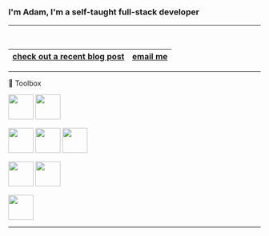 ### I'm Adam, I'm a self-taught full-stack developer
---
<!-- <img src="https://cdn0.tnwcdn.com/wp-content/blogs.dir/1/files/2016/02/oops.gif"> -->
<!-- <img src="https://64.media.tumblr.com/385739a529a06f6cf8cdc30bf08706ca/tumblr_o2tj040fCY1tooympo1_400.gifv"> -->
<br>


|[check out a recent blog post](https://adamhunter.website/#//blog)|[email me](mailto:adamhunter928@gmail.com)|
|---|---|



<!-- <details>
<summary></summary>
</details> -->


<!---
Adamhunter108/Adamhunter108 is a ✨ special ✨ repository because its `README.md` (this file) appears on your GitHub profile.
You can click the Preview link to take a look at your changes.
--->

---

🧰 Toolbox

<img src="https://cdn.worldvectorlogo.com/logos/python-5.svg" width="50" height="50"/> <img src="https://cdn.worldvectorlogo.com/logos/django.svg" width="50" height="50"/> <br>

<img src="https://cdn.worldvectorlogo.com/logos/logo-javascript.svg" width="50" height="50"/> <img src="https://cdn.worldvectorlogo.com/logos/nodejs-icon.svg" width="50" height="50"/> <img src="https://cdn.worldvectorlogo.com/logos/react-2.svg" width="50" height="50"/> <br>

<img src="https://cdn.worldvectorlogo.com/logos/redux.svg" width="50" height="50"/> <img src="https://cdn.worldvectorlogo.com/logos/bootstrap-5-1.svg" width="50" height="50"/> <br>

<img src="https://cdn.worldvectorlogo.com/logos/postgresql.svg" width="50" height="50"/>


---
